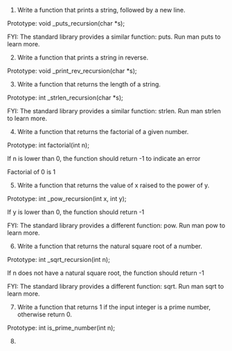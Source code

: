 1. Write a function that prints a string, followed by a new line.



Prototype: void _puts_recursion(char *s);

FYI: The standard library provides a similar function: puts. Run man puts to learn more.

2. Write a function that prints a string in reverse.



Prototype: void _print_rev_recursion(char *s);


3. Write a function that returns the length of a string.



Prototype: int _strlen_recursion(char *s);

FYI: The standard library provides a similar function: strlen. Run man strlen to learn more.

4. Write a function that returns the factorial of a given number.



Prototype: int factorial(int n);

If n is lower than 0, the function should return -1 to indicate an error

Factorial of 0 is 1

5. Write a function that returns the value of x raised to the power of y.



Prototype: int _pow_recursion(int x, int y);

If y is lower than 0, the function should return -1

FYI: The standard library provides a different function: pow. Run man pow to learn more.

6. Write a function that returns the natural square root of a number.



Prototype: int _sqrt_recursion(int n);

If n does not have a natural square root, the function should return -1

FYI: The standard library provides a different function: sqrt. Run man sqrt to learn more.

7. Write a function that returns 1 if the input integer is a prime number, otherwise return 0.



Prototype: int is_prime_number(int n);

8.   
